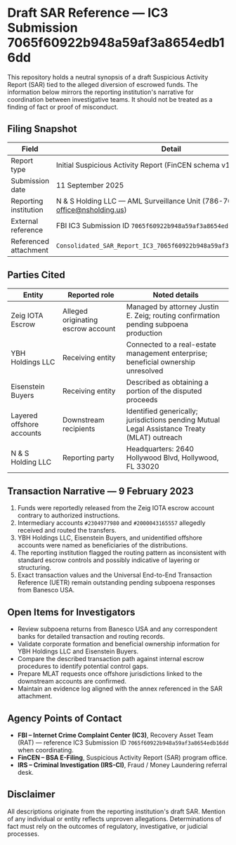 # Draft SAR Reference — IC3 Submission 7065f60922b948a59af3a8654edb16dd

This repository holds a neutral synopsis of a draft Suspicious Activity Report (SAR) tied to the alleged diversion of escrowed funds. The information below mirrors the reporting institution's narrative for coordination between investigative teams. It should not be treated as a finding of fact or proof of misconduct.

## Filing Snapshot
| Field | Detail |
| --- | --- |
| Report type | Initial Suspicious Activity Report (FinCEN schema v1.5) |
| Submission date | 11 September 2025 |
| Reporting institution | N & S Holding LLC — AML Surveillance Unit (786-707-7111, office@nsholding.us) |
| External reference | FBI IC3 Submission ID `7065f60922b948a59af3a8654edb16dd` |
| Referenced attachment | `Consolidated_SAR_Report_IC3_7065f60922b948a59af3a8654edb16dd.pdf` |

## Parties Cited
| Entity | Reported role | Noted details |
| --- | --- | --- |
| Zeig IOTA Escrow | Alleged originating escrow account | Managed by attorney Justin E. Zeig; routing confirmation pending subpoena production |
| YBH Holdings LLC | Receiving entity | Connected to a real-estate management enterprise; beneficial ownership unresolved |
| Eisenstein Buyers | Receiving entity | Described as obtaining a portion of the disputed proceeds |
| Layered offshore accounts | Downstream recipients | Identified generically; jurisdictions pending Mutual Legal Assistance Treaty (MLAT) outreach |
| N & S Holding LLC | Reporting party | Headquarters: 2640 Hollywood Blvd, Hollywood, FL 33020 |

## Transaction Narrative — 9 February 2023
1. Funds were reportedly released from the Zeig IOTA escrow account contrary to authorized instructions.
2. Intermediary accounts `#2304977980` and `#2000043165557` allegedly received and routed the transfers.
3. YBH Holdings LLC, Eisenstein Buyers, and unidentified offshore accounts were named as beneficiaries of the distributions.
4. The reporting institution flagged the routing pattern as inconsistent with standard escrow controls and possibly indicative of layering or structuring.
5. Exact transaction values and the Universal End-to-End Transaction Reference (UETR) remain outstanding pending subpoena responses from Banesco USA.

## Open Items for Investigators
- Review subpoena returns from Banesco USA and any correspondent banks for detailed transaction and routing records.
- Validate corporate formation and beneficial ownership information for YBH Holdings LLC and Eisenstein Buyers.
- Compare the described transaction path against internal escrow procedures to identify potential control gaps.
- Prepare MLAT requests once offshore jurisdictions linked to the downstream accounts are confirmed.
- Maintain an evidence log aligned with the annex referenced in the SAR attachment.

## Agency Points of Contact
- **FBI – Internet Crime Complaint Center (IC3)**, Recovery Asset Team (RAT) — reference IC3 Submission ID `7065f60922b948a59af3a8654edb16dd` when coordinating.
- **FinCEN – BSA E-Filing**, Suspicious Activity Report (SAR) program office.
- **IRS – Criminal Investigation (IRS-CI)**, Fraud / Money Laundering referral desk.

## Disclaimer
All descriptions originate from the reporting institution's draft SAR. Mention of any individual or entity reflects unproven allegations. Determinations of fact must rely on the outcomes of regulatory, investigative, or judicial processes.
